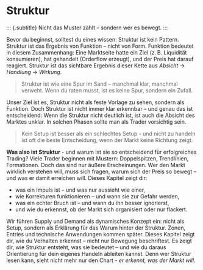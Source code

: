 #  Struktur
::: {.subtitle}
Nicht das Muster zählt – sondern wer es bewegt.
:::

Bevor du beginnst, solltest du eines wissen: Struktur ist kein Pattern. Struktur ist das Ergebnis von Funktion – nicht von Form. Funktion bedeutet in diesem Zusammenhang: Eine Marktseite hatte ein Ziel (z. B. Liquidität konsumieren), hat gehandelt (Orderflow erzeugt), und der Preis hat darauf reagiert. Struktur ist das sichtbare Ergebnis dieser Kette aus _Absicht_ → _Handlung_ → _Wirkung_.

> Struktur ist wie eine Spur im Sand – manchmal klar, manchmal verweht. Wenn du raten musst, ist es keine Spur, sondern ein Zufall.

Unser Ziel ist es, Struktur nicht als feste Vorlage zu sehen, sondern als Funktion. Doch Struktur ist nicht immer klar erkennbar – und genau das ist entscheidend: Wenn die Struktur nicht deutlich ist, ist auch die Absicht des Marktes unklar. In solchen Phasen sollte man als Trader vorsichtig sein. 

> Kein Setup ist besser als ein schlechtes Setup - und nicht zu handeln ist oft die beste Entscheidung, wenn der Markt keine Richtung zeigt. 

**Was also ist Struktur** - und warum ist sie so entscheidend für erfolgreiches Trading? Viele Trader beginnen mit Mustern: Doppelspitzen, Trendlinien, Formationen. Doch das sind nur äußere Erscheinungen. Wer den Markt wirklich verstehen will, muss sich fragen, warum sich der Preis so bewegt – und was er damit erreichen will. Dieses Kapitel zeigt dir:

- was ein Impuls ist – und was nur aussieht wie einer,
- wie Korrekturen funktionieren – und wann sie zur Gefahr werden,
- was ein echter Bruch ist – und wann du ihn besser ignorierst,
- und wie du erkennst, ob der Markt sich organisiert oder nur flackert.

Wir führen Supply und Demand als dynamisches Konzept ein: nicht als Setup, sondern als Erklärung für das Warum hinter der Struktur.
Zonen, Entries und technische Anwendungen kommen später. Dieses Kapitel zeigt dir, wie du Verhalten erkennst – nicht nur Bewegung beschriftest. Es zeigt dir, wie Struktur entsteht, was sie bedeutet – und wie du daraus Orientierung für dein eigenes Handeln ableiten kannst. Denn wer Struktur lesen kann, sieht nicht mehr nur den Chart - _er erkennt, was der Markt will_.